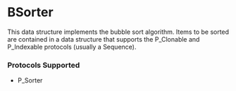 # BSorter

This data structure implements the bubble sort algorithm. Items to be sorted are contained in a data structure that supports the P_Clonable and P_Indexable protocols (usually a Sequence). 

### Protocols Supported

- P_Sorter
